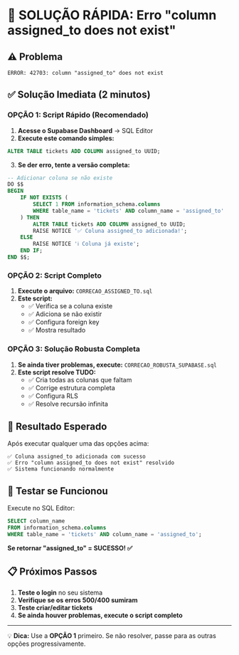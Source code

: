 # 🚨 SOLUÇÃO RÁPIDA: Erro "column assigned_to does not exist"

## ⚠️ **Problema**
```
ERROR: 42703: column "assigned_to" does not exist
```

## ✅ **Solução Imediata (2 minutos)**

### **OPÇÃO 1: Script Rápido (Recomendado)**

1. **Acesse o Supabase Dashboard** → SQL Editor
2. **Execute este comando simples:**

```sql
ALTER TABLE tickets ADD COLUMN assigned_to UUID;
```

3. **Se der erro, tente a versão completa:**

```sql
-- Adicionar coluna se não existe
DO $$
BEGIN
    IF NOT EXISTS (
        SELECT 1 FROM information_schema.columns 
        WHERE table_name = 'tickets' AND column_name = 'assigned_to'
    ) THEN
        ALTER TABLE tickets ADD COLUMN assigned_to UUID;
        RAISE NOTICE '✅ Coluna assigned_to adicionada!';
    ELSE
        RAISE NOTICE 'ℹ️ Coluna já existe';
    END IF;
END $$;
```

### **OPÇÃO 2: Script Completo**

1. **Execute o arquivo:** `CORRECAO_ASSIGNED_TO.sql`
2. **Este script:**
   - ✅ Verifica se a coluna existe
   - ✅ Adiciona se não existir
   - ✅ Configura foreign key
   - ✅ Mostra resultado

### **OPÇÃO 3: Solução Robusta Completa**

1. **Se ainda tiver problemas, execute:** `CORRECAO_ROBUSTA_SUPABASE.sql`
2. **Este script resolve TUDO:**
   - ✅ Cria todas as colunas que faltam
   - ✅ Corrige estrutura completa
   - ✅ Configura RLS
   - ✅ Resolve recursão infinita

## 🎯 **Resultado Esperado**

Após executar qualquer uma das opções acima:

```
✅ Coluna assigned_to adicionada com sucesso
✅ Erro "column assigned_to does not exist" resolvido
✅ Sistema funcionando normalmente
```

## 🧪 **Testar se Funcionou**

Execute no SQL Editor:
```sql
SELECT column_name 
FROM information_schema.columns 
WHERE table_name = 'tickets' AND column_name = 'assigned_to';
```

**Se retornar "assigned_to" = SUCESSO! ✅**

## 📋 **Próximos Passos**

1. **Teste o login** no seu sistema
2. **Verifique se os erros 500/400 sumiram**
3. **Teste criar/editar tickets**
4. **Se ainda houver problemas, execute o script completo**

---

💡 **Dica:** Use a **OPÇÃO 1** primeiro. Se não resolver, passe para as outras opções progressivamente. 